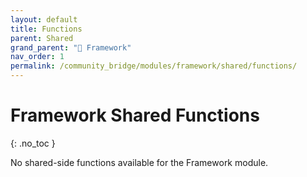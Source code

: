 ```yaml
---
layout: default
title: Functions
parent: Shared
grand_parent: "🧩 Framework"
nav_order: 1
permalink: /community_bridge/modules/framework/shared/functions/
---
```


# Framework Shared Functions
{: .no_toc }

No shared-side functions available for the Framework module.